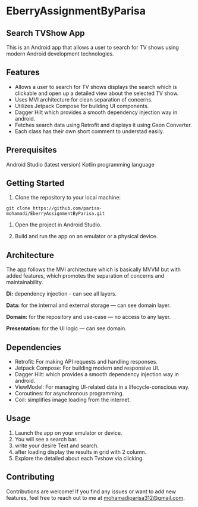 # EberryAssignmentByParisa
## Search TVShow App
This is an Android app that allows a user to search for TV shows using modern Android development technologies.

## Features
- Allows a user to search for TV shows displays the search which is clickable and open up a detailed
  view about the selected TV show.
- Uses MVI architecture for clean separation of concerns.
- Utilizes Jetpack Compose for building UI components.
- Dagger Hilt which provides a smooth dependency injection way in android.
- Fetches search data using Retrofit and displays it using Gson Converter.
- Each class has their own short comment to understad easily.

## Prerequisites
Android Studio (latest version)
Kotlin programming language

## Getting Started
1. Clone the repository to your local machine:

```
git clone https://github.com/parisa-mohamadi/EberryAssignmentByParisa.git
```

1. Open the project in Android Studio.

1. Build and run the app on an emulator or a physical device.

## Architecture
The app follows the MVI architecture which is basically MVVM but with added features, which promotes the separation of concerns and maintainability.

**Di:** dependency injection - can see all layers.

**Data:** for the internal and external storage — can see domain layer.

**Domain:** for the repository and use-case — no access to any layer.

**Presentation:** for the UI logic — can see domain.

## Dependencies
- Retrofit: For making API requests and handling responses.
- Jetpack Compose: For building modern and responsive UI.
- Dagger Hilt: which provides a smooth dependency injection way in android.
- ViewModel: For managing UI-related data in a lifecycle-conscious way.
- Coroutines: for asynchronous programming.
- Coil: simplifies image loading from the internet.

## Usage
1. Launch the app on your emulator or device.
2. You will see a search bar.
3. write your desire Text and search.
4. after loading display the results in grid with 2 column.
5. Explore the detailed about each Tvshow via clicking.

## Contributing
Contributions are welcome! If you find any issues or want to add new features, feel free to reach out to me at 
mohamadiparisa312@gmail.com.

